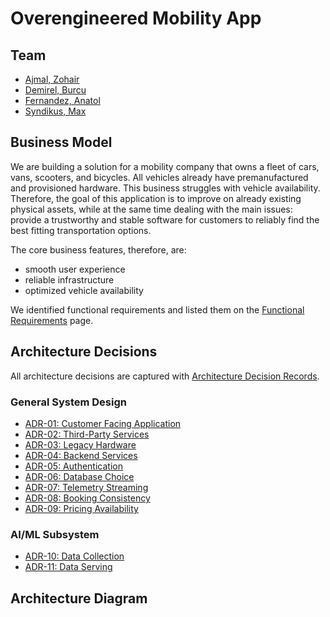 # Overengineered Mobility App

## Team
- [Ajmal, Zohair](https://www.linkedin.com/in/zohairajmal/)
- [Demirel, Burcu](https://www.linkedin.com/in/burcu-demirel/)
- [Fernandez, Anatol](https://www.linkedin.com/in/anatol-fernandez/)
- [Syndikus, Max](https://www.linkedin.com/in/max-syndikus-58913a114/)

## Business Model
We are building a solution for a mobility company that owns a fleet of cars, vans, scooters, and bicycles. All vehicles already have premanufactured and provisioned hardware. This business struggles with vehicle availability. Therefore, the goal of this application is to improve on already existing physical assets, while at the same time dealing with the main issues: provide a trustworthy and stable software for customers to reliably find the best fitting transportation options.

The core business features, therefore, are:
- smooth user experience
- reliable infrastructure
- optimized vehicle availability

We identified functional requirements and listed them on the [Functional Requirements]() page.

## Architecture Decisions

All architecture decisions are captured with [Architecture Decision Records](adr/README.md).

### General System Design

- [ADR-01: Customer Facing Application](01_CustomerFacingApplication.md)
- [ADR-02: Third-Party Services](./adr/02_ThirdPartyServices.md)
- [ADR-03: Legacy Hardware](./adr/03_LegacyHardware.md)
- [ADR-04: Backend Services](./adr/04_BackendServices.md)
- [ADR-05: Authentication](./adr/05_Authentication.md)
- [ADR-06: Database Choice](./adr/06_DatabaseChoice.md)
- [ADR-07: Telemetry Streaming](./adr/07_TelemetryStreaming.md)
- [ADR-08: Booking Consistency](./adr/08_BookingConsistency.md)
- [ADR-09: Pricing Availability](./adr/09_PricingAvailability.md)

### AI/ML Subsystem

- [ADR-10: Data Collection](./adr/10_DataCollection.md)
- [ADR-11: Data Serving](./adr/11_DataServing.md)


## Architecture Diagram
